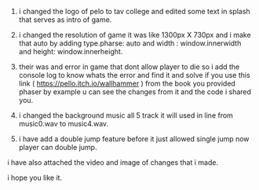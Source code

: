 1. i changed the logo of pelo to tav college and edited some text in splash that serves as intro of game.

2. i changed the resolution of game it was like 1300px X 730px and i make that auto by adding type.pharse: auto and width : window.innerwidth and height: window.innerheight.

3. their was and error in game that dont allow player to die so i add the console log to know whats the error and find it and solve if you use this link ( https://pello.itch.io/wallhammer ) from the book you provided phaser by example u can see the changes from it and the code i shared you.

4. i changed the background music all 5 track it will used in line from music0.wav to music4.wav.

5. i have add a double jump feature before it just allowed single jump now player can double jump.

i have also attached the video and image of changes that i made.

i hope you like it.
